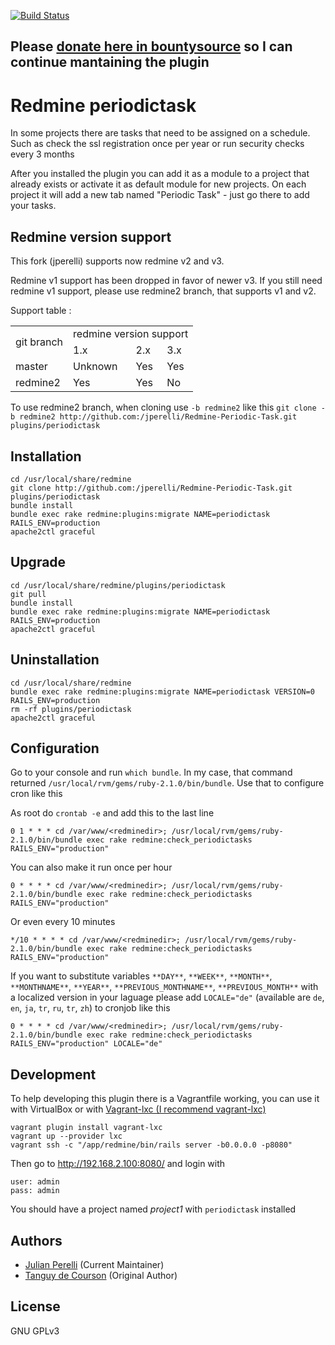 [![Build Status](https://travis-ci.org/jperelli/Redmine-Periodic-Task.svg)](https://travis-ci.org/jperelli/Redmine-Periodic-Task)

## Please [donate here in bountysource](https://salt.bountysource.com/teams/redmine-periodic-task) so I can continue mantaining the plugin

# Redmine periodictask

In some projects there are tasks that need to be assigned on a schedule. Such as check the ssl registration once per year or run security checks every 3 months

After you installed the plugin you can add it as a module to a project that already exists or activate it as default module for new projects. On each project it will add a new tab named "Periodic Task" - just go there to add your tasks.

## Redmine version support

This fork (jperelli) supports now redmine v2 and v3.

Redmine v1 support has been dropped in favor of newer v3. If you still need redmine v1 support, please use redmine2 branch, that supports v1 and v2.

Support table :

<table>
  <tr>
    <td rowspan="2">git branch</td>
    <td colspan="3">redmine version support</td>
  </tr>
  <tr>
    <td>1.x</td>
    <td>2.x</td>
    <td>3.x</td>
  </tr>
  <tr>
    <td>master</td>
    <td>Unknown</td>
    <td>Yes</td>
    <td>Yes</td>
  </tr>
  <tr>
    <td>redmine2</td>
    <td>Yes</td>
    <td>Yes</td>
    <td>No</td>
  </tr>
</table>

To use redmine2 branch, when cloning use `-b redmine2` like this `git clone -b redmine2 http://github.com:/jperelli/Redmine-Periodic-Task.git plugins/periodictask`

## Installation

    cd /usr/local/share/redmine
    git clone http://github.com:/jperelli/Redmine-Periodic-Task.git plugins/periodictask
    bundle install
    bundle exec rake redmine:plugins:migrate NAME=periodictask RAILS_ENV=production
    apache2ctl graceful

## Upgrade

    cd /usr/local/share/redmine/plugins/periodictask
    git pull
    bundle install
    bundle exec rake redmine:plugins:migrate NAME=periodictask RAILS_ENV=production
    apache2ctl graceful

## Uninstallation

    cd /usr/local/share/redmine
    bundle exec rake redmine:plugins:migrate NAME=periodictask VERSION=0 RAILS_ENV=production
    rm -rf plugins/periodictask
    apache2ctl graceful

## Configuration

Go to your console and run `which bundle`. In my case, that command returned `/usr/local/rvm/gems/ruby-2.1.0/bin/bundle`. Use that to configure cron like this

As root do `crontab -e` and add this to the last line

    0 1 * * * cd /var/www/<redminedir>; /usr/local/rvm/gems/ruby-2.1.0/bin/bundle exec rake redmine:check_periodictasks RAILS_ENV="production"

You can also make it run once per hour

    0 * * * * cd /var/www/<redminedir>; /usr/local/rvm/gems/ruby-2.1.0/bin/bundle exec rake redmine:check_periodictasks RAILS_ENV="production"

Or even every 10 minutes

    */10 * * * * cd /var/www/<redminedir>; /usr/local/rvm/gems/ruby-2.1.0/bin/bundle exec rake redmine:check_periodictasks RAILS_ENV="production"

If you want to substitute variables `**DAY**`, `**WEEK**`, `**MONTH**`, `**MONTHNAME**`, `**YEAR**`, `**PREVIOUS_MONTHNAME**`, `**PREVIOUS_MONTH**` with a localized version in your laguage please add `LOCALE="de"` (available are `de`, `en`, `ja`, `tr`, `ru`, `tr`, `zh`) to cronjob like this

    0 * * * * cd /var/www/<redminedir>; /usr/local/rvm/gems/ruby-2.1.0/bin/bundle exec rake redmine:check_periodictasks RAILS_ENV="production" LOCALE="de"


## Development

To help developing this plugin there is a Vagrantfile working, you can use it with VirtualBox or with [Vagrant-lxc (I recommend vagrant-lxc)](https://github.com/fgrehm/vagrant-lxc)

    vagrant plugin install vagrant-lxc
    vagrant up --provider lxc
    vagrant ssh -c "/app/redmine/bin/rails server -b0.0.0.0 -p8080"

Then go to http://192.168.2.100:8080/ and login with

    user: admin
    pass: admin

You should have a project named *project1* with `periodictask` installed

## Authors

  - [Julian Perelli](https://jperelli.com.ar/) (Current Maintainer)
  - [Tanguy de Courson](https://github.com/myneid/) (Original Author)

## License

GNU GPLv3
